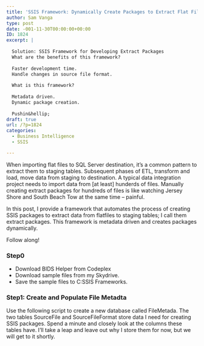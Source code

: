 ```yaml
---
title: 'SSIS Framework: Dynamically Create Packages to Extract Flat Files Using BIML'
author: Sam Vanga
type: post
date: -001-11-30T00:00:00+00:00
ID: 1824
excerpt: |
   
  Solution: SSIS Framework for Developing Extract Packages
  What are the benefits of this framework?
  
  Faster development time. 
  Handle changes in source file format.
  
  What is this framework?
  
  Metadata driven.
  Dynamic package creation.
  
  Pushin&hellip;
draft: true
url: /?p=1824
categories:
  - Business Intelligence
  - SSIS

---
```

When importing flat files to SQL Server destination, it&#8217;s a common pattern to extract them to staging tables. Subsequent phases of ETL, transform and load, move data from staging to destination. A typical data integration project needs to import data from [at least] hunderds of files. Manually creating extract packages for hundreds of files is like watching Jersey Shore and South Beach Tow at the same time &#8211; painful.

In this post, I provide a framework that automates the process of creating SSIS packages to extract data from flatfiles to staging tables; I call them extract packages. This framework is metadata driven and creates packages dynamically.

Follow along!

### Step0

  * Download BIDS Helper from Codeplex
  * Download sample files from my Skydrive.
  * Save the sample files to C:SSIS Frameworks.

### Step1: Create and Populate File Metadta

Use the following script to create a new database called FileMetada. The two tables SourceFile and SourceFileFormat store data I need for creating SSIS packages. Spend a minute and closely look at the columns these tables have. I&#8217;ll take a leap and leave out why I store them for now, but we will get to it shortly.

<Script 01 goes here>.

### Step2: Create StgDB

Create another database called StgDB, and staging tables.

<Script 02 goes here>.

Wait a minute. If there are 500 tables, writing create statements for each of those tables isn&#8217;t fun, is it? Moreover, we have information in the FileMetada database that we can use to dynamically generate create statements.

### Step3: Generate Create Statements Dynamically

<Script 03 here>.

This script returns create statements for each file in the FileMetadata database. We&#8217;ve already created the staging tables, so we do&#8217;t need it now.
